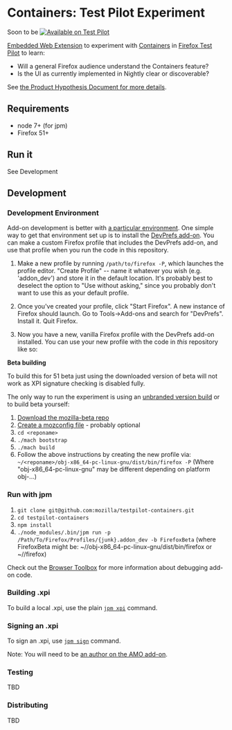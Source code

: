 # Containers: Test Pilot Experiment

Soon to be [![Available on Test Pilot](https://img.shields.io/badge/available_on-Test_Pilot-0996F8.svg)](https://testpilot.firefox.com/)

[Embedded Web Extension](https://developer.mozilla.org/en-US/Add-ons/WebExtensions/Embedded_WebExtensions) to experiment with [Containers](https://blog.mozilla.org/tanvi/2016/06/16/contextual-identities-on-the-web/) in [Firefox Test Pilot](https://testpilot.firefox.com/) to learn:

* Will a general Firefox audience understand the Containers feature?
* Is the UI as currently implemented in Nightly clear or discoverable?

See [the Product Hypothesis Document for more
details](https://docs.google.com/document/d/1WQdHTVXROk7dYkSFluc6_hS44tqZjIrG9I-uPyzevE8/edit?ts=5824ba12#).


## Requirements

* node 7+ (for jpm)
* Firefox 51+


## Run it

See Development


## Development
### Development Environment

Add-on development is better with [a particular  environment](https://developer.mozilla.org/en-US/Add-ons/Setting_up_extension_development_environment). One simple way to get that environment set up is to install the [DevPrefs add-on](https://addons.mozilla.org/en-US/firefox/addon/devprefs/). You can make a custom Firefox profile that includes the DevPrefs add-on, and use that profile when you run the code in this repository. 


1. Make a new profile by running `/path/to/firefox -P`, which launches the profile editor. "Create Profile" -- name it whatever you wish (e.g. 'addon_dev') and store it in the default location. It's probably best to deselect the option to "Use without asking," since you probably don't want to use this as your default profile.

2. Once you've created your profile, click "Start Firefox". A new instance of Firefox should launch. Go to Tools->Add-ons and search for "DevPrefs". Install it. Quit Firefox.

3. Now you have a new, vanilla Firefox profile with the DevPrefs add-on installed. You can use your new profile with the code in _this_ repository like so:

**Beta building**

To build this for 51 beta just using the downloaded version of beta will not work as XPI signature checking is disabled fully.

The only way to run the experiment is using an [unbranded version build](https://wiki.mozilla.org/Add-ons/Extension_Signing#Unbranded_Builds) or to build beta yourself:

1. [Download the mozilla-beta repo](https://developer.mozilla.org/en-US/docs/Mozilla/Developer_guide/Source_Code/Mercurial#mozilla-beta_(prerelease_development_tree))
2. [Create a mozconfig file](https://developer.mozilla.org/en-US/docs/Mozilla/Developer_guide/Build_Instructions/Configuring_Build_Options) - probably optional
3. `cd <reponame>`
3. `./mach bootstrap`
4. `./mach build`
5. Follow the above instructions by creating the new profile via: `~/<reponame>/obj-x86_64-pc-linux-gnu/dist/bin/firefox -P` (Where "obj-x86_64-pc-linux-gnu" may be different depending on platform obj-...)


### Run with jpm

1. `git clone git@github.com:mozilla/testpilot-containers.git`
2. `cd testpilot-containers`
3. `npm install`
4. `./node_modules/.bin/jpm run -p /Path/To/Firefox/Profiles/{junk}.addon_dev -b FirefoxBeta` (where FirefoxBeta might be: ~/<reponame>/obj-x86_64-pc-linux-gnu/dist/bin/firefox or ~/<downloadedFirefoxBeta>/firefox)

Check out the [Browser Toolbox](https://developer.mozilla.org/en-US/docs/Tools/Browser_Toolbox) for more information about debugging add-on code.


### Building .xpi

To build a local .xpi, use the plain [`jpm
xpi`](https://developer.mozilla.org/en-US/Add-ons/SDK/Tools/jpm#jpm_xpi) command.

### Signing an .xpi

To sign an .xpi, use [`jpm
sign`](https://developer.mozilla.org/en-US/Add-ons/SDK/Tools/jpm#jpm_sign)
command.

Note: You will need to be [an author on the AMO
add-on](https://addons.mozilla.org/en-US/developers/addon/containers-experiment/ownership).

### Testing
TBD


### Distributing
TBD
